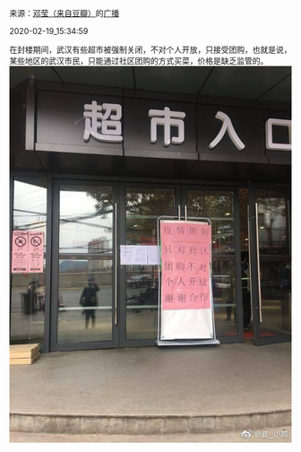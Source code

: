 来源：[邓莹（来自豆瓣）](https://www.douban.com/people/1502959/)的[广播](https://www.douban.com/people/1502959/status/2820764359/)


2020-02-19_15:34:59


在封楼期间，武汉有些超市被强制关闭，不对个人开放，只接受团购，也就是说，某些地区的武汉市民，只能通过社区团购的方式买菜，价格是缺乏监管的。
![](./pic/2020-02-19_15:34:59-邓莹的广播1.jpg)  

